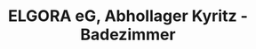 ---
title: "ELGORA eG, Abhollager Kyritz - Badezimmer"
url: /kyritz/elgora-eg-abhollager-kyritz-badezimmer/
shop: Küchen
---